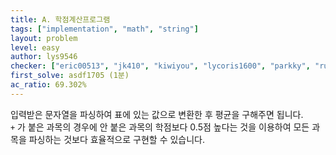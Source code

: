 ```yaml
---
title: A. 학점계산프로그램
tags: ["implementation", "math", "string"]
layout: problem
level: easy
author: lys9546
checker: ["eric00513", "jk410", "kiwiyou", "lycoris1600", "parkky", "rustiebeats", "tony9402", "utilforever"]
first_solve: asdf1705 (1분)
ac_ratio: 69.302%
---
```


입력받은 문자열을 파싱하여 표에 있는 값으로 변환한 후 평균을 구해주면 됩니다.  
`+` 가 붙은 과목의 경우에 안 붙은 과목의 학점보다 0.5점 높다는 것을 이용하여 모든 과목을 파싱하는 것보다 효율적으로 구현할 수 있습니다.
